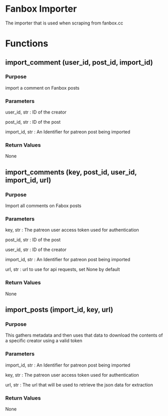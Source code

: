 # Fanbox Importer

The importer that is used when scraping from fanbox.cc

# Functions

## import_comment (user_id, post_id, import_id)

### Purpose

import a comment on Fanbox posts

### Parameters

user_id, str : ID of the creator

post_id, str : ID of the post

import_id, str : An Identifier for patreon post being imported


### Return Values
None

## import_comments (key, post_id, user_id, import_id, url)

### Purpose

Import all comments on Fabox posts

### Parameters

key, str : The patreon user access token used for authentication

post_id, str : ID of the post

user_id, str : ID of the creator

import_id, str : An Identifier for patreon post being imported

url, str : url to use for api requests, set None by default


### Return Values
None

## import_posts (import_id, key, url)

### Purpose

This gathers metadata and then uses that data to download the contents
of a specific creator using a valid token

### Parameters

import_id, str : An Identifier for patreon post being imported

key, str : The patreon user access token used for authentication

url, str : The url that will be used to retrieve the json data for extraction

### Return Values
None
